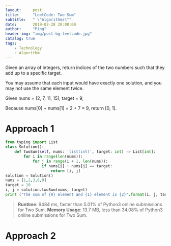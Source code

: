 ```yaml
---
layout:     post
title:      "LeetCode: Two Sum"
subtitle:   " \"Algorithms\""
date:       2019-02-28 20:00:00
author:     "Ping"
header-img: "img/post-bg-leetcode.jpg"
catalog: true
tags:
    - Technology
    - Algorithm
---
```



Given an array of integers, return indices of the two numbers such that they add up to a specific target.

You may assume that each input would have exactly one solution, and you may not use the same element twice.


Given nums = [2, 7, 11, 15], target = 9,

Because nums[0] + nums[1] = 2 + 7 = 9,
return [0, 1].


# Approach 1
```python
from typing import List
class Solution():
    def twoSum(self, nums: 'list(int)', target: int) -> List[int]:
        for i in range(len(nums)):
            for j in range(i + 1, len(nums)):
            	if nums[i] + nums[j] == target:
                    return [i, j]                
solution = Solution()
nums = [1,2,3,8,9]
target = 10
i, j = solution.twoSum(nums, target)
print ("The sum of {0} element and {1} element is {2}".format(i, j, target))
```
> **Runtime**: 9484 ms, faster than 5.01% of Python3 online submissions for Two Sum.
> **Memory Usage**: 13.7 MB, less than 34.08% of Python3 online submissions for Two Sum.

# Approach 2
